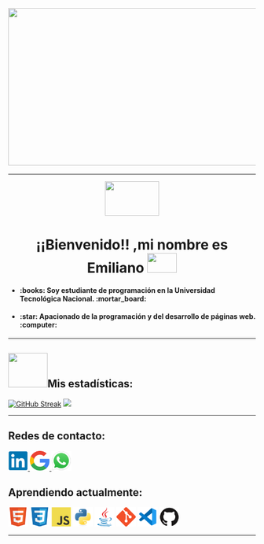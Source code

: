 
<div align="center">
    <img src="https://user-images.githubusercontent.com/74038190/213910845-af37a709-8995-40d6-be59-724526e3c3d7.gif" width="900" height="320"> 
</div>

---


<div align="center">
 <img src="https://user-images.githubusercontent.com/74038190/240906093-9be4d344-6782-461a-b5a6-32a07bf7b34e.gif" width="110" height="70"> <h1>¡¡Bienvenido!! ,mi nombre es Emiliano  <img src="https://user-images.githubusercontent.com/74038190/214644145-264f4759-7633-441e-9d67-d8dda9d50d26.gif" width="60" height="40">  </h1> 
</div>


- <h4>:books: Soy estudiante de programación en la Universidad Tecnológica Nacional. :mortar_board:</h4>
- <h4>:star: Apacionado de la programación y del desarrollo de páginas web. :computer:</h4>

---

<h2> <img src="https://user-images.githubusercontent.com/74038190/242390692-0b335028-1d3d-4ee5-b5b3-a373d499be7e.gif" width="80" height="70">Mis estadísticas: </h2>


 [![GitHub Streak](http://github-readme-streak-stats.herokuapp.com?user=EmilianoGrossi&theme=highcontrast&hide_border=verdadero&border_radius=5&locale=es&hide_longest_streak=true)](https://git.io/streak-stats) ![](https://github-readme-stats.vercel.app/api/top-langs/?username=EmilianoGrossi&theme=highcontrast&hide_border=false&include_all_commits=false&count_private=false&layout=compact)

---

<div align= "left" >
     <h2>Redes de contacto:</h2>
    
 <a href="https://www.linkedin.com/in/emiliano-grossi-189096291/">
    <img src="https://github.com/devicons/devicon/blob/master/icons/linkedin/linkedin-original.svg" alt="LinckedIn" width="40" height="40" >
</a>
 <a href="https://mail.google.com/mail/u/0/?tab=rm&ogbl#inbox">
    <img src="https://raw.githubusercontent.com/raivo-otp/issuer-icons/master/vectors/google.com/google.svg?sanitize=true" alt="Gmail" width="40" height="40" >
</a>
 <a href="https://web.whatsapp.com/">
    <img src="https://raw.githubusercontent.com/raivo-otp/issuer-icons/master/vectors/whatsapp.com/whatsapp.svg?sanitize=true" alt="WhatsApp" width="40" height="40" >
</a>

<div align= "left">
  <h2>Aprendiendo actualmente:</h2>
    <div>
      <img src="https://github.com/devicons/devicon/blob/master/icons/html5/html5-original.svg" title= "HTML" width="40" height="40">
      <img src="https://github.com/devicons/devicon/blob/master/icons/css3/css3-original.svg" title= "CSS" width="40" height="40">
      <img src="https://github.com/devicons/devicon/blob/master/icons/javascript/javascript-original.svg" title= "Javascript" width="40" height="40">
      <img src="https://github.com/devicons/devicon/blob/master/icons/python/python-original.svg" title= "Pyhton" width="40" height="40">
      <img src="https://github.com/devicons/devicon/blob/master/icons/java/java-original.svg" title= "Java" width="40" height="40">
      <img src="https://github.com/devicons/devicon/blob/master/icons/git/git-original.svg" title= "Git" width="40" height="40">
      <img src="https://github.com/vscode-icons/vscode-icons/blob/master/icons/file_type_vscode.svg" title= "Visual Studio Code" width="40" height="40">
      <img src="https://github.com/devicons/devicon/blob/master/icons/github/github-original.svg" title= "Github" width="40" height="40">
  </div>

---
